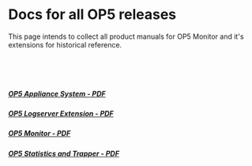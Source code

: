 # Docs for all OP5 releases

This page intends to collect all product manuals for OP5 Monitor and it's extensions for historical reference.

 

 

##### [OP5 Appliance System - PDF](op5_Appliance_System_-_PDF)

##### [OP5 Logserver Extension - PDF](op5_Logserver_Extension_-_PDF)

##### [OP5 Monitor - PDF](op5_Monitor_-_PDF)

##### [OP5 Statistics and Trapper - PDF](op5_Statistics_and_Trapper_-_PDF)


